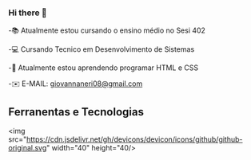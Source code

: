 ### Hi there 👋

<!--
**Giovanna-Nerii/Giovanna-Nerii** is a ✨ _special_ ✨ repository because its `README.md` (this file) appears on your GitHub profile.

Here are some ideas to get you started:

- 🔭 I’m currently working on ...
- 🌱 I’m currently learning ...- 🤔 I’m looking for help with ...
- 💬 Ask me about ...
- 📫 How to reach me: ...
- 😄  jdhddhdhd
- ⚡ Fun fact: 
-->


-📚  Atualmente estou cursando o ensino médio no Sesi 402

-💻 Cursando Tecnico em Desenvolvimento de Sistemas

-🔎 Atualmente estou aprendendo programar HTML e CSS

-✉️ E-MAIL: giovannaneri08@gmail.com 

## Ferranentas e Tecnologias

<img src="https://cdn.jsdelivr.net/gh/devicons/devicon/icons/github/github-original.svg" width="40" height="40/>

